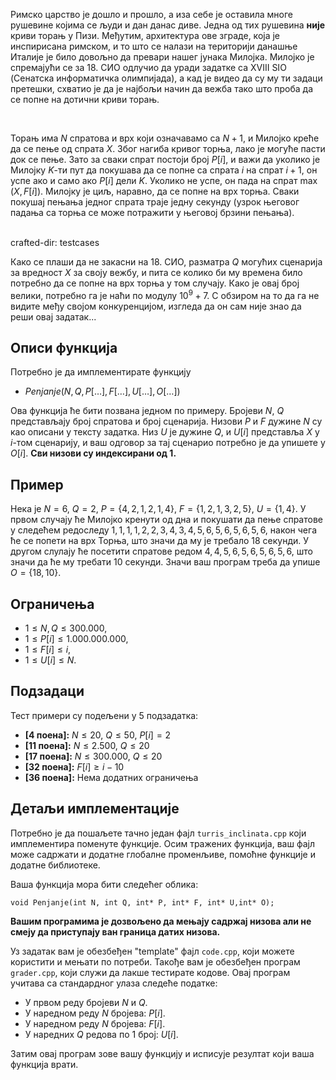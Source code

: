 ﻿

Римско царство је дошло и прошло, а иза себе је оставила многе рушевине којима се људи и дан данас диве. Једна од тих рушевина **није** криви торањ у Пизи.  Међутим, архитектура ове зграде, која је инспирисана римском, и то што се налази на територији данашње Италије је било довољно да превари нашег јунака Милојка. Милојко је спремајући се за 18. СИО одлучио да уради задатке са XVIII SIO (Сенатска информатичка олимпијада), а кад је видео да су му ти задаци претешки, схватио је да је најбољи начин да вежба тако што проба да се попне на дотични криви торањ.

<br>

Торањ има $N$ спратова и врх који означавамо са $N+1$, и Милојко креће да се пење од спрата $X$. Због нагиба кривог торња,  лако је могуће пасти док се пење. Зато за сваки спрат постоји број $P[i]$, и важи да уколико је Милојку $K$-ти пут да покушава да се попне са спрата $i$ на спрат $i+1$, он успе ако и само ако $P[i]$ дели $K$. Уколико не успе, он пада на спрат $\max(X,F[i])$. Милојку је циљ, наравно, да се попне на врх торња. Сваки покушај пењања једног спрата траје једну секунду (узрок његовог падања са торња се може потражити у његовој брзини пењања).

<br>
crafted-dir: testcases

Како се плаши да не закасни на 18. СИО, разматра $Q$ могућих сценарија за вредност $X$ за своју вежбу, и пита се колико би му времена било потребно да се попне на врх торња у том случају. Како је овај број велики, потребно га је наћи по модулу $10^9+7$. С обзиром на то да га не видите међу својом конкуренцијом, изгледа да он сам није знао да реши овај задатак... 

## Описи функција

Потребно је да имплементирате функцију

-   $Penjanje(N, Q, P[\ldots],F[\ldots],U[\ldots],O[\ldots])$

Ова функција ће бити позвана једном по примеру. Бројеви $N$, $Q$ представљају број спратова и број сценарија. Низови $P$ и $F$ дужине $N$ су као описани у тексту задатка. Низ $U$ је дужине $Q$, и $U[i]$ представља $X$ у $i$-том сценарију, и ваш одговор за тај сценариo потребно је да упишете у $O[i]$.
   **Сви низови су индексирани од 1.**

## Пример

Нека је $N=6$, $Q=2$,  $P=\{4,2,1,2,1,4\}$, $F=\{1,2,1,3,2,5\}$, $U=\{1,4\}$. У првом случају ће Милојко кренути од дна и покушати да пење спратове у следећем редоследу $1,1,1,1,2,2,3,4,3,4,5,6,5,6,5,6,5,6,$ након чега ће се попети на врх Торња, што значи да му је требало $18$ секунди. У другом слулају ће посетити спратове редом $4,4,5,6,5,6,5,6,5,6,$ што значи да ће му требати $10$ секунди. Значи ваш програм треба да упише $O=\{18,10\}$.
## Ограничења

-   $1 \leq N,Q \leq 300.000$,
-   $1 \leq P[i] \leq 1.000.000.000$,
-   $1 \leq F[i] \leq i$,
-   $1 \leq U[i] \leq N$.

## Подзадаци

Тест примери су подељени у $5$ подзадатка:

-   **[4 поена]:** $N\le20$, $Q\le 50$, $P[i]=2$
-   **[11 поена]:** $N\le2.500$, $Q\le 20$
-   **[17 поена]:** $N\le300.000$, $Q\le 20$
-   **[32 поена]:** $F[i]\ge i-10$
-   **[36 поена]:** Нема додатних ограничења

## Детаљи имплементације

Потребно је да пошаљете тачно један фајл  `turris_inclinata.cpp`  који имплементира поменуте функције. Осим тражених функција, ваш фајл може садржати и додатне глобалне променљиве, помоћне функције и додатне библиотеке.

Ваша функција мора бити следећег облика:

`void Penjanje(int N, int Q, int* P, int* F, int* U,int* O);`

**Вашим програмима је дозвољено да мењају садржај низова али не смеју да приступају ван граница датих низова.**

Уз задатак вам је обезбеђен "template" фајл `code.cpp`, који можете користити и мењати по потреби. Такође вам је обезбеђен програм `grader.cpp`, који служи да лакше тестирате кодове. Овај програм учитава са стандардног улаза следеће податке:

-   У првом реду бројеви $N$ и $Q$.
-   У наредном реду $N$ бројева: $P[i]$.
-   У наредном реду $N$ бројева: $F[i]$.
-   У наредних $Q$ редова по $1$ број: $U[i]$.

Затим овај програм зове вашу функцију и исписује резултат који ваша функција врати.
